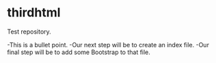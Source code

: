 # thirdhtml
Test repository.

-This is a bullet point.
-Our next step will be to create an index file.
-Our final step will be to add some Bootstrap to that file.